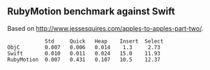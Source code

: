 ## RubyMotion benchmark against Swift

Based on http://www.jessesquires.com/apples-to-apples-part-two/.



```
            Std     Quick   Heap    Insert  Select
ObjC        0.007   0.006   0.014    1.3     2.73
Swift       0.010   0.011   0.024   15.0    11.93
RubyMotion  0.007   0.431   0.107   10.5    12.37
```

